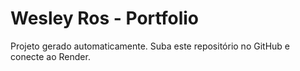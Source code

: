 # Wesley Ros - Portfolio

Projeto gerado automaticamente. Suba este repositório no GitHub e conecte ao Render.